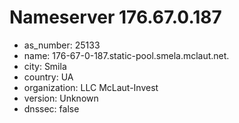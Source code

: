 # Nameserver 176.67.0.187

* as_number: 25133
* name: 176-67-0-187.static-pool.smela.mclaut.net.
* city: Smila
* country: UA
* organization: LLC McLaut-Invest
* version: Unknown
* dnssec: false
